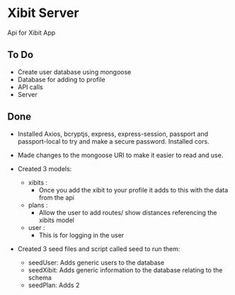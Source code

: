 # Xibit Server

Api for Xibit App

## To Do

- Create user database using mongoose
- Database for adding to profile
- API calls
- Server

## Done

- Installed Axios, bcryptjs, express, express-session, passport and passport-local to try and make a secure password. Installed cors.
- Made changes to the mongoose URI to make it easier to read and use.

- Created 3 models:
  - xibits :
    - Once you add the xibit to your profile it adds to this with the data from the api
  - plans :
    - Allow the user to add routes/ show distances referencing the xibits model
  - user :
    - This is for logging in the user
- Created 3 seed files and script called seed to run them:
  - seedUser: Adds generic users to the database
  - seedXibit: Adds generic information to the database relating to the schema
  - seedPlan: Adds 2

